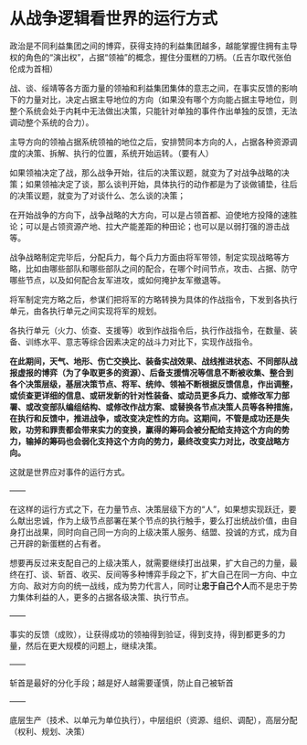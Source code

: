 # 从战争逻辑看世界的运行方式

政治是不同利益集团之间的博弈，获得支持的利益集团越多，越能掌握住拥有主导权的角色的“演出权”，占据“领袖”的概念，握住分蛋糕的刀柄。（丘吉尔取代张伯伦成为首相）

战、谈、绥靖等各方面力量的领袖和利益集团集体的意志之间，在事实反馈的影响下的力量对比，决定占据主导地位的方向（如果没有哪个方向能占据主导地位，则整个系统会处于内耗中无法做出决策，只能针对单独的事件作出单独的反馈，无法调动整个系统的合力）。

主导方向的领袖占据系统领袖的地位之后，安排赞同本方向的人，占据各种资源调度的决策、拆解、执行的位置，系统开始运转。（要有人）

如果领袖决定了战，那么战争开始，往后的决策议题，就变为了对战争战略的决策；如果领袖决定了谈，那么谈判开始，具体执行的动作都是为了谈做铺垫，往后的决策议题，就变为了对谈什么、怎么谈的决策；

在开始战争的方向下，战争战略的大方向，可以是占领首都、迫使地方投降的速胜论；可以是占领资源产地、拉大产能差距的种田论；也可以是以弱打强的游击战等。

战争战略制定完毕后，分配兵力，每个兵力方面由将军带领，制定实现战略等方略，比如由哪些部队和哪些部队之间的配合，在哪个时间节点，攻击、占据、防守哪些节点，以及如何配合友军进攻，或如何掩护友军撤退等。

将军制定完方略之后，参谋们把将军的方略转换为具体的作战指令，下发到各执行单元，由各执行单元之间实现将军的规划。

各执行单元（火力、侦查、支援等）收到作战指令后，执行作战指令，在数量、装备、训练水平、意志等综合因素决定的战斗力对比下，实现作战指令。

**在此期间，天气、地形、伤亡交换比、装备实战效果、战线推进状态、不同部队战报虚报的博弈（为了争取更多的资源）、后备支援情况等信息不断被收集、整合到各个决策层级，基层决策节点、将军、统帅、领袖不断根据反馈信息，作出调整，或侦查更详细的信息、或研发新的针对性装备、或动员更多兵力、或修改军力部署、或改变部队编组结构、或修改作战方案、或替换各节点决策人员等各种措施，在执行和反馈中，推进战争，或改变决定性的方向。这期间，不管是成功还是失败，功劳和罪责都会带来实力的变换，赢得的筹码会被分配给支持这个方向的势力，输掉的筹码也会弱化支持这个方向的势力，最终改变实力对比，改变战略方向。**

这就是世界应对事件的运行方式。

——

在这样的运行方式之下，在力量节点、决策层级下方的“人”，如果想实现跃迁，要么献出忠诚，作为上级节点部署在某个节点的执行触手，要么打出统战价值，由自身打出战果，同时向自己同一方向的上级决策人服务、结盟、投诚的方式，成为自己开辟的新蛋糕的占有者。

想要再反过来支配自己的上级决策人，就需要继续打出战果，扩大自己的力量，最终在打、谈、斩首、收买、反间等多种博弈手段之下，扩大自己在同一方向、中立方向、敌对方向的统一战线，成为势力代言人，同时让**忠于自己个人**而不是忠于势力集体利益的人，更多的占据各级决策、执行节点。

——

事实的反馈（成败），让获得成功的领袖得到验证，得到支持，得到都更多的力量，然后在更大规模的问题上，继续决策。

——

斩首是最好的分化手段；越是好人越需要谨慎，防止自己被斩首

——

底层生产（技术、以单元为单位执行），中层组织（资源、组织、调配），高层分配（权利、规划、决策）

